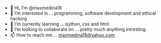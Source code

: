 - 👋 Hi, I’m @maxmedina18
- 👀 I’m interested in ... programming, software development and ethical hacking
- 🌱 I’m currently learning ... python, css and html
- 💞️ I’m looking to collaborate on ... pretty much anything intresting.
- 📫 How to reach me ... maxmedina18@yahoo.com

<!---
maxmedina18/maxmedina18 is a ✨ special ✨ repository because its `README.md` (this file) appears on your GitHub profile.
You can click the Preview link to take a look at your changes.
--->
